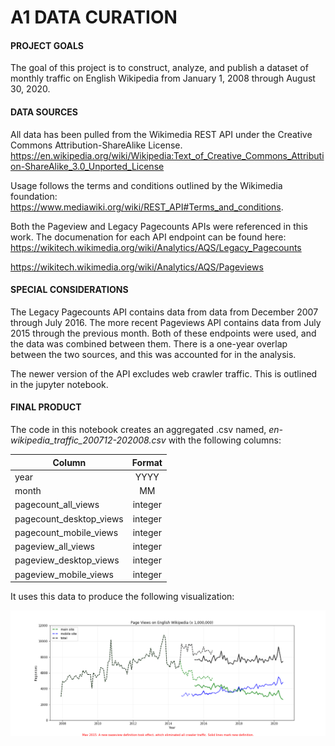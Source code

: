 # A1 DATA CURATION


#### PROJECT GOALS
The goal of this project is to construct, analyze, and publish a dataset of monthly traffic on English Wikipedia from January 1, 2008 through August 30, 2020.

#### DATA SOURCES
All data has been pulled from the Wikimedia REST API under the  Creative Commons Attribution-ShareAlike License.
https://en.wikipedia.org/wiki/Wikipedia:Text_of_Creative_Commons_Attribution-ShareAlike_3.0_Unported_License

Usage follows the terms and conditions outlined by the Wikimedia foundation:
https://www.mediawiki.org/wiki/REST_API#Terms_and_conditions.

Both the Pageview and Legacy Pagecounts APIs were referenced in this work.   The documenation for each API endpoint can be found here:
https://wikitech.wikimedia.org/wiki/Analytics/AQS/Legacy_Pagecounts

https://wikitech.wikimedia.org/wiki/Analytics/AQS/Pageviews




#### SPECIAL CONSIDERATIONS
The Legacy Pagecounts API contains data from data from December 2007 through July 2016.  The more recent Pageviews API contains data from July 2015 through the previous month.  Both of these endpoints were used, and the data was combined between them.   There is a one-year overlap between the two sources, and this was accounted for in the analysis.

The newer version of the API excludes web crawler traffic.   This is outlined in the jupyter notebook.



#### FINAL PRODUCT
The code in this notebook creates an aggregated .csv named, _en-wikipedia_traffic_200712-202008.csv_ with the following columns:

| Column                  |    Format     |
|-------------------------|:-------------:|
| year                    |  YYYY         | 
| month                   |  MM           | 
| pagecount_all_views     | integer       | 
| pagecount_desktop_views | integer       | 
| pagecount_mobile_views  | integer       | 
| pageview_all_views      | integer       | 
| pageview_desktop_views  | integer       | 
| pageview_mobile_views   | integer       | 

It uses this data to produce the following visualization:

![](FinalGraph.png)



